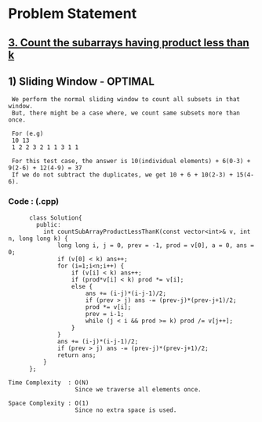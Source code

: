 # Problem Statement

## [3. Count the subarrays having product less than k](https://practice.geeksforgeeks.org/problems/count-the-subarrays-having-product-less-than-k1708/1/#)


## 1) Sliding Window - OPTIMAL

     We perform the normal sliding window to count all subsets in that window.
     But, there might be a case where, we count same subsets more than once.
     
     For (e.g) 
     10 13
     1 2 2 3 2 1 1 3 1 1
     
     For this test case, the answer is 10(individual elements) + 6(0-3) + 9(2-6) + 12(4-9) = 37
     If we do not subtract the duplicates, we get 10 + 6 + 10(2-3) + 15(4-6).
  
        
   ### Code : (.cpp)  
      
          class Solution{
            public:
              int countSubArrayProductLessThanK(const vector<int>& v, int n, long long k) {
                  long long i, j = 0, prev = -1, prod = v[0], a = 0, ans = 0;
                  if (v[0] < k) ans++;
                  for (i=1;i<n;i++) {
                      if (v[i] < k) ans++;
                      if (prod*v[i] < k) prod *= v[i];
                      else {
                          ans += (i-j)*(i-j-1)/2;
                          if (prev > j) ans -= (prev-j)*(prev-j+1)/2; 
                          prod *= v[i];
                          prev = i-1;
                          while (j < i && prod >= k) prod /= v[j++];
                      }
                  }
                  ans += (i-j)*(i-j-1)/2;
                  if (prev > j) ans -= (prev-j)*(prev-j+1)/2; 
                  return ans;
              }
          };

    Time Complexity  : O(N)
                       Since we traverse all elements once.

    Space Complexity : O(1)
                       Since no extra space is used.
